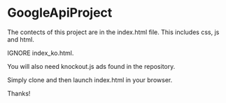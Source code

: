 # GoogleApiProject

The contects of this project are in the index.html file. This includes css, js and html.

IGNORE index_ko.html.

You will also need knockout.js ads found in the repository.

Simply clone and then launch index.html in your browser.

Thanks!
